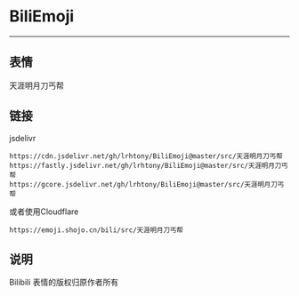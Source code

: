 # BiliEmoji
---
## 表情
天涯明月刀丐帮
## 链接
jsdelivr
```
https://cdn.jsdelivr.net/gh/lrhtony/BiliEmoji@master/src/天涯明月刀丐帮
https://fastly.jsdelivr.net/gh/lrhtony/BiliEmoji@master/src/天涯明月刀丐帮
https://gcore.jsdelivr.net/gh/lrhtony/BiliEmoji@master/src/天涯明月刀丐帮
```
或者使用Cloudflare
```
https://emoji.shojo.cn/bili/src/天涯明月刀丐帮
```
## 说明
Bilibili 表情的版权归原作者所有
